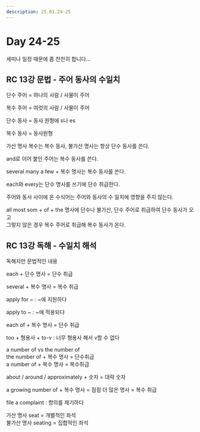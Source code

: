 ```yaml
---
description: 25.01.24-25
---
```


# Day 24-25

세미나 일정 때문에 좀 천천히 합니다...

## RC 13강 문법 - 주어 동사의 수일치

단수 주어 = 하나의 사람 / 사물이 주어

복수 주어 = 여럿의 사람 / 사물이 주어

단수 동사 = 동사 원형에 s나 es

복수 동사 = 동사원형

가산 명사 복수는 복수 동사, 불가산 명사는 항상 단수 동사를 쓴다.

and로 이어 붙인 주어는 복수 동사를 쓴다.

several many a few + 복수 명사는 복수 동사를 쓴다.

each와 every는 단수 명사를 쓰기에 단수 취급한다.

주어와 동사 사이에 온 수식어는 주어와 동사의 수 일치에 영향을 주지 않는다.

all most som + of + the 명사에 단수나 불가산, 단수 주어로 취급하여 단수 동사가 오고\
그렇지 않은 경우 복수 주어로 취급해 복수 동사가 온다.

## RC 13강 독해 - 수일치 해석

독해지만 문법적인 내용

each + 단수 명사 = 단수 취급

several + 복수 명사 = 복수 취급

apply for \~ : \~에 지원하다

apply to \~ : \~에 적용되다

each of + 복수 명사 = 단수 취급

too + 형용사 + to-v : 너무 형용사 해서 v할 수 없다

a number of vs the number of\
the number of + 복수 명사 = 단수취급\
a number of + 복수 명사 = 복수취급

about / around / approximately + 숫자 = 대략 숫자

a growing number of + 복수 명사 = 점점 더 많은 명사 = 복수 취급

file a complaint : 항의를 제기하다

가산 명사 seat = 개별적인 좌석\
불가산 명사 seating = 집합적인 좌석

